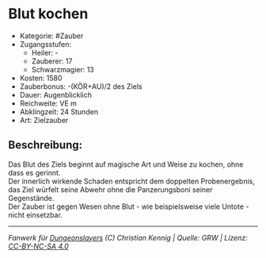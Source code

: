 # Blut kochen  
- Kategorie: #Zauber  
- Zugangsstufen:  
  - Heiler: -  
  - Zauberer: 17  
  - Schwarzmagier: 13  
- Kosten: 1580  
- Zauberbonus: -(KÖR+AU)/2 des Ziels  
- Dauer: Augenblicklich  
- Reichweite: VE m  
- Abklingzeit: 24 Stunden  
- Art: Zielzauber     

## Beschreibung:
Das Blut des Ziels beginnt auf magische Art und Weise zu kochen, ohne dass es gerinnt.<br>Der innerlich wirkende Schaden entspricht dem doppelten Probenergebnis, das Ziel würfelt seine Abwehr ohne die Panzerungsboni seiner Gegenstände.<br>Der Zauber ist gegen Wesen ohne Blut - wie beispielsweise viele Untote - nicht einsetzbar.


___
*Fanwerk für [Dungeonslayers](https://www.dungeonslayers.net/) (C) Christian Kennig | Quelle: GRW | Lizenz: [CC-BY-NC-SA 4.0](https://creativecommons.org/licenses/by-nc-sa/4.0/deed.de)*